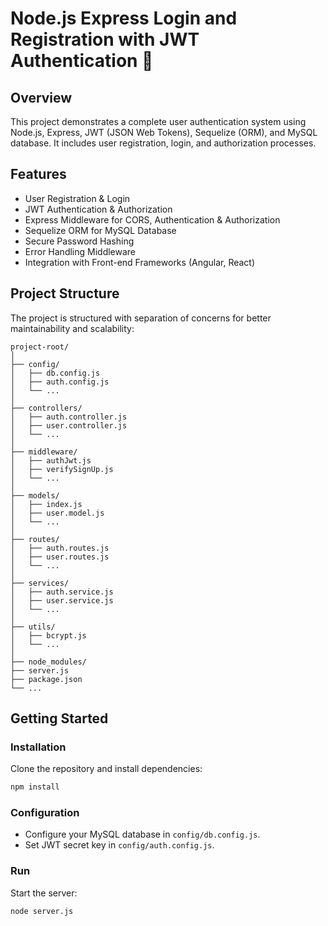 # Node.js Express Login and Registration with JWT Authentication 🚀

## Overview
This project demonstrates a complete user authentication system using Node.js, Express, JWT (JSON Web Tokens), Sequelize (ORM), and MySQL database. It includes user registration, login, and authorization processes.

## Features
- User Registration & Login
- JWT Authentication & Authorization
- Express Middleware for CORS, Authentication & Authorization
- Sequelize ORM for MySQL Database
- Secure Password Hashing
- Error Handling Middleware
- Integration with Front-end Frameworks (Angular, React)

## Project Structure
The project is structured with separation of concerns for better maintainability and scalability:

```
project-root/
│
├── config/
│   ├── db.config.js    
│   ├── auth.config.js   
│   └── ...
│
├── controllers/
│   ├── auth.controller.js  
│   ├── user.controller.js  
│   └── ...
│
├── middleware/
│   ├── authJwt.js        
│   ├── verifySignUp.js    
│   └── ...
│
├── models/
│   ├── index.js          
│   ├── user.model.js    
│   └── ...
│
├── routes/
│   ├── auth.routes.js   
│   ├── user.routes.js   
│   └── ...
│
├── services/
│   ├── auth.service.js  
│   ├── user.service.js   
│   └── ...
│
├── utils/
│   ├── bcrypt.js    
│   └── ...
│
├── node_modules/
├── server.js       
├── package.json
└── ...

```

## Getting Started
### Installation
Clone the repository and install dependencies:

```bash
npm install
```

### Configuration
- Configure your MySQL database in `config/db.config.js`.
- Set JWT secret key in `config/auth.config.js`.

### Run
Start the server:

```bash
node server.js
```
